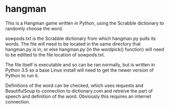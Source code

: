 # hangman
This is a Hangman game written in Python, using the Scrabble dictionary to randomly choose the word.

sowpods.txt is the Scrabble dictionary from which hangman.py pulls its words. The file will need to be located in the same directory that hangman.py is in, or else hangman.py (in the wordpick() function) will need to be editted to the file location of sowpods.txt.

The file itself is executable and so can be ran normally, but is written in Python 3.5 so a base Linux install will need to get the newer version of Python to run it.

Definitions of the word can be checked, which uses requests and BeautifulSoup to connection to dictionary.com and retreive the part of speech and definition of the word. Obviously this requires an internet connection.
